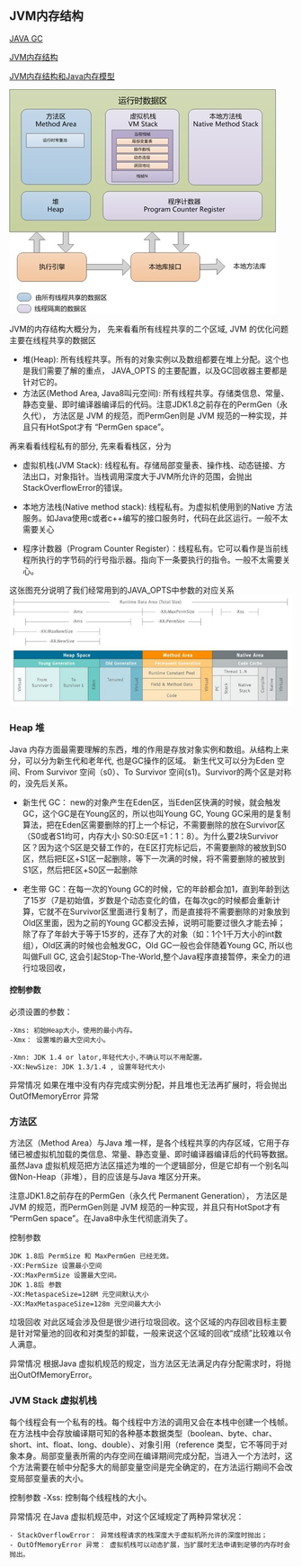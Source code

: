 ## JVM内存结构

[JAVA GC](https://www.bilibili.com/video/BV1dt411u7wi)

[JVM内存结构](https://www.bilibili.com/video/BV12t411u726)

[JVM内存结构和Java内存模型](https://zhuanlan.zhihu.com/p/38348646)


![JVM内存结构](./images/java_mem_archi.jpg)

JVM的内存结构大概分为， 先来看看所有线程共享的二个区域, JVM 的优化问题主要在线程共享的数据区
* 堆(Heap): 所有线程共享。所有的对象实例以及数组都要在堆上分配。这个也是我们需要了解的重点， JAVA_OPTS 的主要配置，以及GC回收器主要都是针对它的。
* 方法区(Method Area, Java8叫元空间): 所有线程共享。存储类信息、常量、静态变量、即时编译器编译后的代码。注意JDK1.8之前存在的PermGen（永久代）， 方法区是 JVM 的规范，而PermGen则是 JVM 规范的一种实现，并且只有HotSpot才有 “PermGen space”。

再来看看线程私有的部分, 先来看看栈区，分为
* 虚拟机栈(JVM Stack): 线程私有。存储局部变量表、操作栈、动态链接、方法出口，对象指针。当栈调用深度大于JVM所允许的范围，会抛出StackOverflowError的错误。
* 本地方法栈(Native method stack): 线程私有。为虚拟机使用到的Native 方法服务。如Java使用c或者c++编写的接口服务时，代码在此区运行。一般不太需要关心

* 程序计数器（Program Counter Register）：线程私有。它可以看作是当前线程所执行的字节码的行号指示器。指向下一条要执行的指令。一般不太需要关心。

这张图充分说明了我们经常用到的JAVA_OPTS中参数的对应关系
![JVM参数](./images/jvm_params.jpg)

### Heap 堆
Java 内存方面最需要理解的东西，堆的作用是存放对象实例和数组。从结构上来分，可以分为新生代和老年代, 也是GC操作的区域。
新生代又可以分为Eden 空间、From Survivor 空间（s0）、To Survivor 空间(s1)。Survivor的两个区是对称的，没先后关系。

* 新生代 GC： new的对象产生在Eden区，当Eden区快满的时候，就会触发GC，这个GC是在Young区的，所以也叫Young GC, Young GC采用的是复制算法，把在Eden区需要删除的打上一个标记，不需要删除的放在Survivor区（S0或者S1均可，内存大小 S0:S0:E区=1：1：8）。为什么要2块Survivor区？因为这个S区是交替工作的，在E区打完标记后，不需要删除的被放到S0区，然后把E区+S1区一起删除，等下一次满的时候，将不需要删除的被放到S1区，然后把E区+S0区一起删除

* 老生带 GC：在每一次的Young GC的时候，它的年龄都会加1，直到年龄到达了15岁（7是初始值，岁数是个动态变化的值，在每次gc的时候都会重新计算，它就不在Survivor区里面进行复制了，而是直接将不需要删除的对象放到Old区里面，因为之前的Young GC都没去掉，说明可能要过很久才能去掉；除了存了年龄大于等于15岁的，还存了大的对象（如：1个1千万大小的int数组），Old区满的时候也会触发GC，Old GC一般也会伴随着Young GC, 所以也叫做Full GC, 这会引起Stop-The-World,整个Java程序直接暂停，来全力的进行垃圾回收，

#### 控制参数
必须设置的参数：
```
-Xms: 初始Heap大小，使用的最小内存。
-Xmx： 设置堆的最大空间大小。
```

```
-Xmn: JDK 1.4 or lator,年轻代大小,不确认可以不用配置。
-XX:NewSize: JDK 1.3/1.4 , 设置年轻代大小 
```

异常情况
如果在堆中没有内存完成实例分配，并且堆也无法再扩展时，将会抛出OutOfMemoryError 异常


### 方法区
方法区（Method Area）与Java 堆一样，是各个线程共享的内存区域，它用于存储已被虚拟机加载的类信息、常量、静态变量、即时编译器编译后的代码等数据。虽然Java 虚拟机规范把方法区描述为堆的一个逻辑部分，但是它却有一个别名叫做Non-Heap（非堆），目的应该是与Java 堆区分开来。

注意JDK1.8之前存在的PermGen（永久代 Permanent Generation）， 方法区是 JVM 的规范，而PermGen则是 JVM 规范的一种实现，并且只有HotSpot才有 “PermGen space”。在Java8中永生代彻底消失了。


控制参数
```
JDK 1.8后 PermSize 和 MaxPermGen 已经无效。
-XX:PermSize 设置最小空间
-XX:MaxPermSize 设置最大空间。
JDK 1.8后 参数
-XX:MetaspaceSize=128M 元空间默认大小
-XX:MaxMetaspaceSize=128m 元空间最大大小
```

垃圾回收
对此区域会涉及但是很少进行垃圾回收。这个区域的内存回收目标主要是针对常量池的回收和对类型的卸载，一般来说这个区域的回收“成绩”比较难以令人满意。

异常情况
根据Java 虚拟机规范的规定，当方法区无法满足内存分配需求时，将抛出OutOfMemoryError。


### JVM Stack 虚拟机栈
每个线程会有一个私有的栈。每个线程中方法的调用又会在本栈中创建一个栈帧。在方法栈中会存放编译期可知的各种基本数据类型（boolean、byte、char、short、int、float、long、double）、对象引用（reference 类型，它不等同于对象本身。局部变量表所需的内存空间在编译期间完成分配，当进入一个方法时，这个方法需要在帧中分配多大的局部变量空间是完全确定的，在方法运行期间不会改变局部变量表的大小。

控制参数
-Xss: 控制每个线程栈的大小。


异常情况
在Java 虚拟机规范中，对这个区域规定了两种异常状况：
```
- StackOverflowError： 异常线程请求的栈深度大于虚拟机所允许的深度时抛出；
- OutOfMemoryError 异常： 虚拟机栈可以动态扩展，当扩展时无法申请到足够的内存时会抛出。
```

